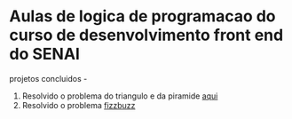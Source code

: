 # Aulas de logica de programacao do curso de desenvolvimento front end do SENAI



projetos concluidos -

1. Resolvido o problema do triangulo e da piramide <a href="https://github.com/PendroHendragon/logicaprog-SENAI/tree/main/aula05">aqui</a>
2. Resolvido o problema <a href="https://github.com/PendroHendragon/logicaprog-SENAI/tree/main/fizzbuzz">fizzbuzz</a>
